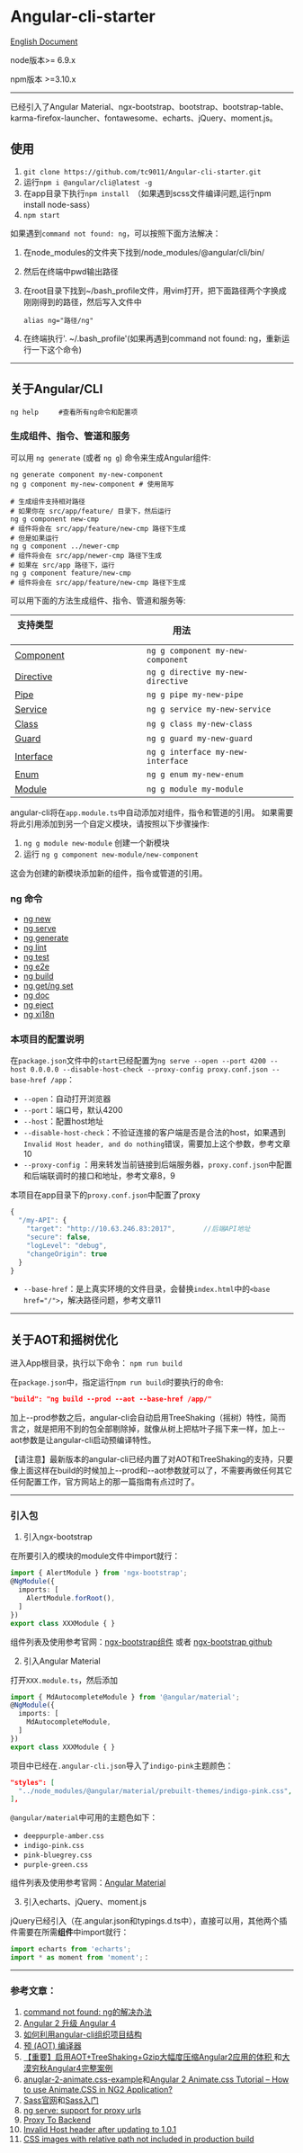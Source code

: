 # Angular-cli-starter

[English Document](https://github.com/tc9011/Angular-cli-starter/blob/master/README.md)

node版本>= 6.9.x

npm版本 >=3.10.x

***

已经引入了Angular Material、ngx-bootstrap、bootstrap、bootstrap-table、karma-firefox-launcher、fontawesome、echarts、jQuery、moment.js。

## 使用
1. `git clone https://github.com/tc9011/Angular-cli-starter.git`
2. 运行`npm i @angular/cli@latest -g`
3. 在app目录下执行`npm install `（如果遇到scss文件编译问题,运行npm install node-sass）
4. `npm start`

 如果遇到`command not found: ng`，可以按照下面方法解决：

1. 在node_modules的文件夹下找到/node_modules/@angular/cli/bin/

2. 然后在终端中pwd输出路径

3. 在root目录下找到~/bash_profile文件，用vim打开，把下面路径两个字换成刚刚得到的路径，然后写入文件中

   `alias ng="路径/ng"`

4. 在终端执行'. ~/.bash_profile'(如果再遇到command not found: ng，重新运行一下这个命令)

***
## 关于Angular/CLI

```shell
ng help		#查看所有ng命令和配置项
```

### 生成组件、指令、管道和服务

可以用 `ng generate` (或者 `ng g`) 命令来生成Angular组件:

```shell
ng generate component my-new-component
ng g component my-new-component # 使用简写

# 生成组件支持相对路径
# 如果你在 src/app/feature/ 目录下，然后运行
ng g component new-cmp
# 组件将会在 src/app/feature/new-cmp 路径下生成
# 但是如果运行
ng g component ../newer-cmp
# 组件将会在 src/app/newer-cmp 路径下生成
# 如果在 src/app 路径下，运行
ng g component feature/new-cmp
# 组件将会在 src/app/feature/new-cmp 路径下生成
```

可以用下面的方法生成组件、指令、管道和服务等:

| 支持类型                                      | 用法                                |
| ---------------------------------------- | --------------------------------- |
| [Component](https://github.com/angular/angular-cli/wiki/generate-component) | `ng g component my-new-component` |
| [Directive](https://github.com/angular/angular-cli/wiki/generate-directive) | `ng g directive my-new-directive` |
| [Pipe](https://github.com/angular/angular-cli/wiki/generate-pipe) | `ng g pipe my-new-pipe`           |
| [Service](https://github.com/angular/angular-cli/wiki/generate-service) | `ng g service my-new-service`     |
| [Class](https://github.com/angular/angular-cli/wiki/generate-class) | `ng g class my-new-class`         |
| [Guard](https://github.com/angular/angular-cli/wiki/generate-guard) | `ng g guard my-new-guard`         |
| [Interface](https://github.com/angular/angular-cli/wiki/generate-interface) | `ng g interface my-new-interface` |
| [Enum](https://github.com/angular/angular-cli/wiki/generate-enum) | `ng g enum my-new-enum`           |
| [Module](https://github.com/angular/angular-cli/wiki/generate-module) | `ng g module my-module`           |

angular-cli将在`app.module.ts`中自动添加对组件，指令和管道的引用。 如果需要将此引用添加到另一个自定义模块，请按照以下步骤操作:

1. `ng g module new-module` 创建一个新模块
2. 运行 `ng g component new-module/new-component`

这会为创建的新模块添加新的组件，指令或管道的引用。

### ng 命令

- [ng new](https://github.com/angular/angular-cli/wiki/new)
- [ng serve](https://github.com/angular/angular-cli/wiki/serve)
- [ng generate](https://github.com/angular/angular-cli/wiki/generate)
- [ng lint](https://github.com/angular/angular-cli/wiki/lint)
- [ng test](https://github.com/angular/angular-cli/wiki/test)
- [ng e2e](https://github.com/angular/angular-cli/wiki/e2e)
- [ng build](https://github.com/angular/angular-cli/wiki/build)
- [ng get/ng set](https://github.com/angular/angular-cli/wiki/config)
- [ng doc](https://github.com/angular/angular-cli/wiki/doc)
- [ng eject](https://github.com/angular/angular-cli/wiki/eject)
- [ng xi18n](https://github.com/angular/angular-cli/wiki/xi18n)

### 本项目的配置说明

在`package.json`文件中的`start`已经配置为`ng serve --open --port 4200 --host 0.0.0.0 --disable-host-check --proxy-config proxy.conf.json --base-href /app`：

- `--open`：自动打开浏览器
- `--port`：端口号，默认4200
- `--host`：配置host地址
- `--disable-host-check`：不验证连接的客户端是否是合法的host，如果遇到`Invalid Host header, and do nothing`错误，需要加上这个参数，参考文章10
- `--proxy-config` ：用来转发当前链接到后端服务器，`proxy.conf.json`中配置和后端联调时的接口和地址，参考文章8，9

本项目在app目录下的`proxy.conf.json`中配置了proxy

```javascript
{
  "/my-API": {
    "target": "http://10.63.246.83:2017",		//后端API地址
    "secure": false,
    "logLevel": "debug",
    "changeOrigin": true
  }
}
```

- `--base-href`：是上真实环境的文件目录，会替换`index.html`中的`<base href="/">`，解决路径问题，参考文章11

***

## 关于AOT和摇树优化

进入App根目录，执行以下命令：
`npm run build `

在`package.json`中，指定运行`npm run build`时要执行的命令:

```json
"build": "ng build --prod --aot --base-href /app/"
```

加上--prod参数之后，angular-cli会自动启用TreeShaking（摇树）特性，简而言之，就是把用不到的包全部剔除掉，就像从树上把枯叶子摇下来一样，加上--aot参数是让angular-cli启动预编译特性。

【请注意】最新版本的angular-cli已经内置了对AOT和TreeShaking的支持，只要像上面这样在build的时候加上--prod和--aot参数就可以了，不需要再做任何其它任何配置工作，官方网站上的那一篇指南有点过时了。

***

### 引入包
1. 引入ngx-bootstrap

在所要引入的模块的module文件中import就行：
```typescript
import { AlertModule } from 'ngx-bootstrap';
@NgModule({
  imports: [
    AlertModule.forRoot(),
  ]
})
export class XXXModule { }
```
组件列表及使用参考官网：[ngx-bootstrap组件](https://valor-software.com/ngx-bootstrap/#/) 或者 [ngx-bootstrap github](https://github.com/valor-software/ngx-bootstrap)

2. 引入Angular Material

打开`XXX.module.ts`，然后添加

```typescript
import { MdAutocompleteModule } from '@angular/material';
@NgModule({
  imports: [
    MdAutocompleteModule,
  ]
})
export class XXXModule { }
```
项目中已经在`.angular-cli.json`导入了`indigo-pink`主题颜色：

```json
"styles": [
  "../node_modules/@angular/material/prebuilt-themes/indigo-pink.css",
],
```

`@angular/material`中可用的主题色如下：

- `deeppurple-amber.css`
- `indigo-pink.css`
- `pink-bluegrey.css`
- `purple-green.css`

组件列表及使用参考官网：[Angular Material](https://material.angular.io/)

3. 引入echarts、jQuery、moment.js

jQuery已经引入（在.angular.json和typings.d.ts中），直接可以用，其他两个插件需要在所需**组件**中import就行：

```typescript
import echarts from 'echarts';
import * as moment from 'moment';：
```
***
### 参考文章：

1. [command not found: ng的解决办法](https://github.com/angular/angular-cli/issues/503)
2. [Angular 2 升级 Angular 4](http://www.jianshu.com/p/75c19d67d7f8)
3. [如何利用angular-cli组织项目结构](https://segmentfault.com/a/1190000008623106)
4. [预 (AOT) 编译器](https://angular.cn/docs/ts/latest/cookbook/aot-compiler.html)
5. [【重要】启用AOT+TreeShaking+Gzip大幅度压缩Angular2应用的体积 ](https://my.oschina.net/mumu/blog/830742)和[大漠穷秋Angular4完整案例](http://git.oschina.net/mumu-osc/NiceFish)
6. [anuglar-2-animate.css-example](https://github.com/CanKattwinkel/anuglar-2-animate.css-example)和[Angular 2 Animate.css Tutorial – How to use Animate.CSS in NG2 Application?](https://blog.thecodecampus.de/angular-2-animate-css-tutorial-use-animate-css-ng2-application/)
7. [Sass官网](http://www.sass.hk/)和[Sass入门](http://tc9011.com/2017/04/08/Sass%E5%85%A5%E9%97%A8/)
8. [ng serve: support for proxy urls](https://github.com/angular/angular-cli/issues/889)
9. [Proxy To Backend](https://github.com/angular/angular-cli/wiki/stories-proxy)
10. [Invalid Host header after updating to 1.0.1](https://github.com/angular/angular-cli/issues/6070)
11. [CSS images with relative path not included in production build](https://github.com/angular/angular-cli/issues/4806)
